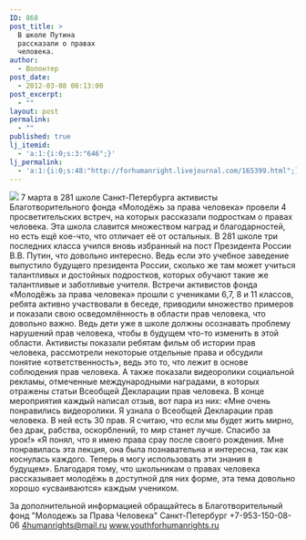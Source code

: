 ```yaml
---
ID: 868
post_title: >
  В школе Путина
  рассказали о правах
  человека.
author:
  - Волонтер
post_date:
  - 2012-03-08 08:13:00
post_excerpt:
  - ""
layout: post
permalink:
  - ""
published: true
lj_itemid:
  - 'a:1:{i:0;s:3:"646";}'
lj_permalink:
  - 'a:1:{i:0;s:48:"http://forhumanright.livejournal.com/165399.html";}'
---
```


<img src="http://cs5338.vk.com/u132145096/132409092/x_5b26039f.jpg" /> 7 марта в 281 школе Санкт-Петербурга активисты Благотворительного фонда «Молодёжь за права человека» провели 4 просветительских встреч, на которых рассказали подросткам о правах человека. Эта школа славится множеством наград и благодарностей, но есть ещё кое-что, что отличает её от остальных. 
В 281 школе три последних класса учился вновь избранный на пост Президента России В.В. Путин, что довольно интересно. Ведь если это учебное заведение выпустило будущего президента России, сколько же там может учиться талантливых и достойных подростков, которых обучают такие же талантливые и заботливые учителя. Встречи активистов фонда «Молодёжь за права человека» прошли с учениками 6,7, 8 и 11 классов, ребята активно участвовали в беседе, приводили множество примеров и показали свою осведомлённость в области прав человека, что довольно важно. Ведь дети уже в школе должны осознавать проблему нарушений прав человека, чтобы в будущем что-то изменить в этой области. 
Активисты показали ребятам фильм об истории прав человека, рассмотрели некоторые отдельные права и обсудили понятие «ответственность», ведь это то, что лежит в основе соблюдения прав человека. А также показали видеоролики социальной рекламы, отмеченные международными наградами, в которых отражены статьи Всеобщей Декларации прав человека. В конце мероприятия каждый написал отзыв, вот пара из них:
«Мне очень понравились видеоролики. Я узнала о Всеобщей Декларации прав человека. В ней есть 30 прав. Я считаю, что если мы будет жить мирно, без драк, рабства, оскорблений, то мир станет лучше. Спасибо за урок!»
«Я понял, что я имею права срау после своего рождения. Мне понравилась эта лекция, она была познавательна и интересна, так как коснулась каждого. Теперь я могу использовать эти знания в будущем».
Благодаря тому, что школьникам о правах человека рассказывает молодёжь в доступной для них форме, эта тема довольно хорошо «усваиваются» каждым учеником.

За дополнительной информацией обращайтесь в
Благотворительный фонд
"Молодежь за Права Человека" Санкт-Петербург 
+7-953-150-08-06 
4humanrights@mail.ru
www.youthforhumanrights.ru